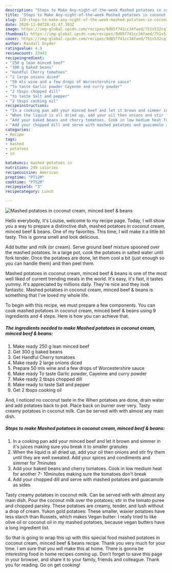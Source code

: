 ```yaml
---
description: "Steps to Make Any-night-of-the-week Mashed potatoes in coconut cream, minced beef &amp;amp; beans"
title: "Steps to Make Any-night-of-the-week Mashed potatoes in coconut cream, minced beef &amp;amp; beans"
slug: 120-steps-to-make-any-night-of-the-week-mashed-potatoes-in-coconut-cream-minced-beef-and-amp-beans
date: 2020-11-04T20:41:47.393Z
image: https://img-global.cpcdn.com/recipes/9d05f741cc34faed/751x532cq70/mashed-potatoes-in-coconut-cream-minced-beef-beans-recipe-main-photo.jpg
thumbnail: https://img-global.cpcdn.com/recipes/9d05f741cc34faed/751x532cq70/mashed-potatoes-in-coconut-cream-minced-beef-beans-recipe-main-photo.jpg
cover: https://img-global.cpcdn.com/recipes/9d05f741cc34faed/751x532cq70/mashed-potatoes-in-coconut-cream-minced-beef-beans-recipe-main-photo.jpg
author: Randall Snyder
ratingvalue: 4.9
reviewcount: 33443
recipeingredient:
- "250 g lean minced beef"
- "300 g baked beans"
- "Handful Cherry tomatoes"
- "2 large onions diced"
- "50 mls wine and a few drops of Worcestershire sauce"
- "To taste Garlic powder Cayenne and curry powder"
- "2 tbsps chopped dill"
- "to taste Salt and pepper"
- "2 tbsps cooking oil"
recipeinstructions:
- "In a cooking pan add your minced beef and let it brown and simmer in it&#39;s juices making sure you break it to smaller granules"
- "When the liquid is all dried up, add your oil then onions and stir fry them until they are well sweated. Add your spices and condiments and simmer for 7minutes"
- "Add your baked beans and cherry tomatoes. Cook in low medium heat for another 7- 10minutes making sure the tomatoes don&#39;t break"
- "Add your chopped dill and serve with mashed potatoes and guacamole as sides"
categories:
- Recipe
tags:
- mashed
- potatoes
- in

katakunci: mashed potatoes in 
nutrition: 249 calories
recipecuisine: American
preptime: "PT12M"
cooktime: "PT52M"
recipeyield: "3"
recipecategory: Lunch

---
```



![Mashed potatoes in coconut cream, minced beef &amp; beans](https://img-global.cpcdn.com/recipes/9d05f741cc34faed/751x532cq70/mashed-potatoes-in-coconut-cream-minced-beef-beans-recipe-main-photo.jpg)

Hello everybody, it's Louise, welcome to my recipe page. Today, I will show you a way to prepare a distinctive dish, mashed potatoes in coconut cream, minced beef &amp; beans. One of my favorites. This time, I will make it a little bit tasty. This is gonna smell and look delicious.

Add butter and milk (or cream). Serve ground beef mixture spooned over the mashed potatoes. In a large pot, cook the potatoes in salted water until fork tender. Once the potatoes are done, let them cool a bit (just enough so you can handle them) and then peel them.

Mashed potatoes in coconut cream, minced beef &amp; beans is one of the most well liked of current trending meals in the world. It's easy, it's fast, it tastes yummy. It's appreciated by millions daily. They're nice and they look fantastic. Mashed potatoes in coconut cream, minced beef &amp; beans is something that I've loved my whole life.


To begin with this recipe, we must prepare a few components. You can cook mashed potatoes in coconut cream, minced beef &amp; beans using 9 ingredients and 4 steps. Here is how you can achieve that.

<!--inarticleads1-->

##### The ingredients needed to make Mashed potatoes in coconut cream, minced beef &amp; beans:

1. Make ready 250 g lean minced beef
1. Get 300 g baked beans
1. Get Handful Cherry tomatoes
1. Make ready 2 large onions diced
1. Prepare 50 mls wine and a few drops of Worcestershire sauce
1. Make ready To taste Garlic powder, Cayenne and curry powder
1. Make ready 2 tbsps chopped dill
1. Make ready to taste Salt and pepper
1. Get 2 tbsps cooking oil


And, I noticed no coconut taste in the When potatoes are done, drain water and add potatoes back to pot. Place back on burner over very. Tasty creamy potatoes in coconut milk. Can be served with with almost any main dish. 

<!--inarticleads2-->

##### Steps to make Mashed potatoes in coconut cream, minced beef &amp; beans:

1. In a cooking pan add your minced beef and let it brown and simmer in it&#39;s juices making sure you break it to smaller granules
1. When the liquid is all dried up, add your oil then onions and stir fry them until they are well sweated. Add your spices and condiments and simmer for 7minutes
1. Add your baked beans and cherry tomatoes. Cook in low medium heat for another 7- 10minutes making sure the tomatoes don&#39;t break
1. Add your chopped dill and serve with mashed potatoes and guacamole as sides


Tasty creamy potatoes in coconut milk. Can be served with with almost any main dish. Pour the coconut milk over the potatoes; stir in the tomato puree and chopped parsley. These potatoes are creamy, tender, and lush without a drop of cream. Yukon gold potatoes: These smaller, waxier potatoes have less starch than Russets, which makes Vegan butter: I really tried to like olive oil or coconut oil in my mashed potatoes, because vegan butters have a long ingredient list. 

So that is going to wrap this up with this special food mashed potatoes in coconut cream, minced beef &amp; beans recipe. Thank you very much for your time. I am sure that you will make this at home. There is gonna be interesting food in home recipes coming up. Don't forget to save this page in your browser, and share it to your family, friends and colleague. Thank you for reading. Go on get cooking!
